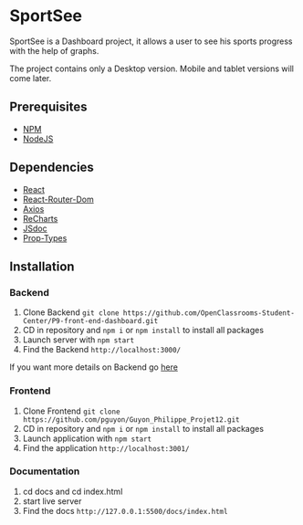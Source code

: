 # SportSee

SportSee is a Dashboard project, it allows a user to see his sports progress with the help of graphs.

The project contains only a Desktop version.
Mobile and tablet versions will come later.

## Prerequisites

- [NPM](https://www.npmjs.com/)
- [NodeJS](https://nodejs.org/en/)

## Dependencies

- [React](https://fr.reactjs.org/)
- [React-Router-Dom](https://v5.reactrouter.com/web/guides/quick-start)
- [Axios](https://axios-http.com/fr/docs/intro)
- [ReCharts](https://recharts.org/en-US/)
- [JSdoc](https://jsdoc.app/)
- [Prop-Types](https://www.npmjs.com/package/prop-types)

## Installation

### Backend

1. Clone Backend `git clone https://github.com/OpenClassrooms-Student-Center/P9-front-end-dashboard.git`
2. CD in repository and `npm i` or `npm install` to install all packages
3. Launch server with `npm start`
4. Find the Backend `http://localhost:3000/`

If you want more details on Backend go [here](https://github.com/OpenClassrooms-Student-Center/P9-front-end-dashboard.git)

### Frontend

1. Clone Frontend `git clone https://github.com/pguyon/Guyon_Philippe_Projet12.git`
2. CD in repository and `npm i` or `npm install` to install all packages
3. Launch application with `npm start`
4. Find the application `http://localhost:3001/`

### Documentation

1. cd docs and cd index.html
2. start live server
3. Find the docs `http://127.0.0.1:5500/docs/index.html`
